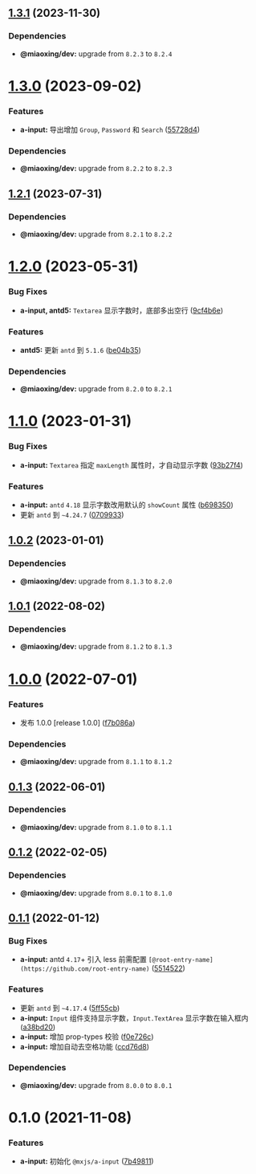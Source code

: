 ## [1.3.1](https://github.com/miaoxing/mxjs-a-input/compare/v1.3.0...v1.3.1) (2023-11-30)





### Dependencies

* **@miaoxing/dev:** upgrade from `8.2.3` to `8.2.4`

# [1.3.0](https://github.com/miaoxing/mxjs-a-input/compare/v1.2.1...v1.3.0) (2023-09-02)


### Features

* **a-input:** 导出增加 `Group`, `Password` 和 `Search` ([55728d4](https://github.com/miaoxing/mxjs-a-input/commit/55728d4159955bbff835c2e7ec950cdfcbf46609))





### Dependencies

* **@miaoxing/dev:** upgrade from `8.2.2` to `8.2.3`

## [1.2.1](https://github.com/miaoxing/mxjs-a-input/compare/v1.2.0...v1.2.1) (2023-07-31)





### Dependencies

* **@miaoxing/dev:** upgrade from `8.2.1` to `8.2.2`

# [1.2.0](https://github.com/miaoxing/mxjs-a-input/compare/v1.1.0...v1.2.0) (2023-05-31)


### Bug Fixes

* **a-input, antd5:** `Textarea` 显示字数时，底部多出空行 ([9cf4b6e](https://github.com/miaoxing/mxjs-a-input/commit/9cf4b6e7ba863865c3537a0dbf67ed1890d62026))


### Features

* **antd5:** 更新 `antd` 到 `5.1.6` ([be04b35](https://github.com/miaoxing/mxjs-a-input/commit/be04b35cbae71ade1bf623bbdf515093308329e2))





### Dependencies

* **@miaoxing/dev:** upgrade from `8.2.0` to `8.2.1`

# [1.1.0](https://github.com/miaoxing/mxjs-a-input/compare/v1.0.2...v1.1.0) (2023-01-31)


### Bug Fixes

* **a-input:** `Textarea` 指定 `maxLength` 属性时，才自动显示字数 ([93b27f4](https://github.com/miaoxing/mxjs-a-input/commit/93b27f46079270d89b94dfc714f6e1ff27664c41))


### Features

* **a-input:** `antd` `4.18` 显示字数改用默认的 `showCount` 属性 ([b698350](https://github.com/miaoxing/mxjs-a-input/commit/b6983503bb00d4f9c04b2986d407ea1e787c9475))
* 更新 `antd` 到 `~4.24.7` ([0709933](https://github.com/miaoxing/mxjs-a-input/commit/0709933e44d629afed04274c3d9912ca2ea49bb2))

## [1.0.2](https://github.com/miaoxing/mxjs-a-input/compare/v1.0.1...v1.0.2) (2023-01-01)





### Dependencies

* **@miaoxing/dev:** upgrade from `8.1.3` to `8.2.0`

## [1.0.1](https://github.com/miaoxing/mxjs-a-input/compare/v1.0.0...v1.0.1) (2022-08-02)





### Dependencies

* **@miaoxing/dev:** upgrade from `8.1.2` to `8.1.3`

# [1.0.0](https://github.com/miaoxing/mxjs-a-input/compare/v0.1.3...v1.0.0) (2022-07-01)


### Features

* 发布 1.0.0 [release 1.0.0] ([f7b086a](https://github.com/miaoxing/mxjs-a-input/commit/f7b086a8339aeadc5f5c6bb4f89749908e18c2ec))





### Dependencies

* **@miaoxing/dev:** upgrade from `8.1.1` to `8.1.2`

## [0.1.3](https://github.com/miaoxing/mxjs-a-input/compare/v0.1.2...v0.1.3) (2022-06-01)





### Dependencies

* **@miaoxing/dev:** upgrade from `8.1.0` to `8.1.1`

## [0.1.2](https://github.com/miaoxing/mxjs-a-input/compare/v0.1.1...v0.1.2) (2022-02-05)





### Dependencies

* **@miaoxing/dev:** upgrade from `8.0.1` to `8.1.0`

## [0.1.1](https://github.com/miaoxing/mxjs-a-input/compare/v0.1.0...v0.1.1) (2022-01-12)


### Bug Fixes

* **a-input:** antd `4.17`+ 引入 less 前需配置 `[@root-entry-name](https://github.com/root-entry-name)` ([5514522](https://github.com/miaoxing/mxjs-a-input/commit/551452271eb6152b354a14098092358fe3132d29))


### Features

* 更新 `antd` 到 `~4.17.4` ([5ff55cb](https://github.com/miaoxing/mxjs-a-input/commit/5ff55cb05175123ec80f5367d7da182869bac159))
* **a-input:** `Input` 组件支持显示字数，`Input.TextArea` 显示字数在输入框内 ([a38bd20](https://github.com/miaoxing/mxjs-a-input/commit/a38bd20ddda3a92a5147a2c964f846ed5608638d))
* **a-input:** 增加 prop-types 校验 ([f0e726c](https://github.com/miaoxing/mxjs-a-input/commit/f0e726cee29169bf64f1109460f68c5232e5359b))
* **a-input:** 增加自动去空格功能 ([ccd76d8](https://github.com/miaoxing/mxjs-a-input/commit/ccd76d837b5eab875a9ade6fd68e73f9d571026e))





### Dependencies

* **@miaoxing/dev:** upgrade from `8.0.0` to `8.0.1`

# 0.1.0 (2021-11-08)


### Features

* **a-input:** 初始化 `@mxjs/a-input` ([7b49811](https://github.com/miaoxing/mxjs-a-input/commit/7b49811e6e9df011373e4e85e09f94ca4444ba43))
